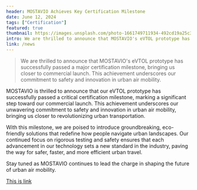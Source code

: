 ```yaml
---
header: MOSTAVIO Achieves Key Certification Milestone
date: June 12, 2024
tags: ["Certification"]
featured: true
thumbnail: https://images.unsplash.com/photo-1661749711934-492cd19a25c3?ixlib=rb-1.2.1&ixid=MnwxMjA3fDB8MHxwaG90by1wYWdlfHx8fGVufDB8fHx8&auto=format&fit=crop&w=1674&q=80
intro: We are thrilled to announce that MOSTAVIO's eVTOL prototype has successfully passed a major certification milestone, bringing us closer to commercial launch. This achievement underscores our commitment to safety and innovation in urban air mobility.
link: /news
---
```


> We are thrilled to announce that MOSTAVIO's eVTOL prototype has successfully passed a major certification milestone, bringing us closer to commercial launch. This achievement underscores our commitment to safety and innovation in urban air mobility.

MOSTAVIO is thrilled to announce that our eVTOL prototype has successfully passed a critical certification milestone, marking a significant step toward our commercial launch. This achievement underscores our unwavering commitment to safety and innovation in urban air mobility, bringing us closer to revolutionizing urban transportation.

With this milestone, we are poised to introduce groundbreaking, eco-friendly solutions that redefine how people navigate urban landscapes. Our continued focus on rigorous testing and safety ensures that each advancement in our technology sets a new standard in the industry, paving the way for safer, faster, and more efficient urban travel.

Stay tuned as MOSTAVIO continues to lead the charge in shaping the future of urban air mobility.








[This is link](/news/mostavio-certification)